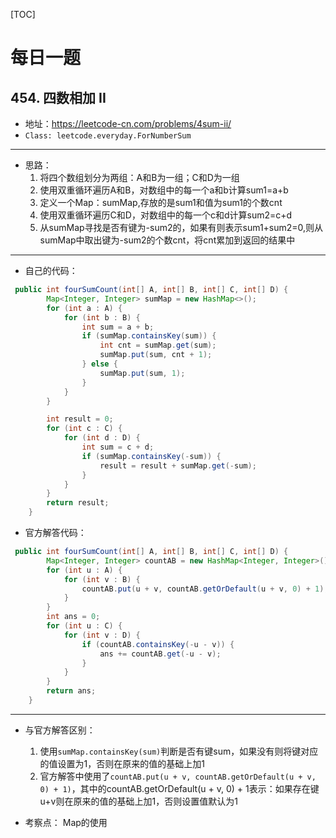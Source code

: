 [TOC]
# 每日一题
## 454. 四数相加 II

* 地址：https://leetcode-cn.com/problems/4sum-ii/
* `Class: leetcode.everyday.ForNumberSum`

----------------
* 思路：
    1. 将四个数组划分为两组：A和B为一组；C和D为一组
    2. 使用双重循环遍历A和B，对数组中的每一个a和b计算sum1=a+b
    3. 定义一个Map：sumMap,存放的是sum1和值为sum1的个数cnt
    4. 使用双重循环遍历C和D，对数组中的每一个c和d计算sum2=c+d
    5. 从sumMap寻找是否有键为-sum2的，如果有则表示sum1+sum2=0,则从sumMap中取出键为-sum2的个数cnt，将cnt累加到返回的结果中

----------------
* 自己的代码：

```java
 public int fourSumCount(int[] A, int[] B, int[] C, int[] D) {
        Map<Integer, Integer> sumMap = new HashMap<>();
        for (int a : A) {
            for (int b : B) {
                int sum = a + b;
                if (sumMap.containsKey(sum)) {
                    int cnt = sumMap.get(sum);
                    sumMap.put(sum, cnt + 1);
                } else {
                    sumMap.put(sum, 1);
                }
            }
        }

        int result = 0;
        for (int c : C) {
            for (int d : D) {
                int sum = c + d;
                if (sumMap.containsKey(-sum)) {
                    result = result + sumMap.get(-sum);
                }
            }
        }
        return result;
    }
```

* 官方解答代码：

```java
 public int fourSumCount(int[] A, int[] B, int[] C, int[] D) {
        Map<Integer, Integer> countAB = new HashMap<Integer, Integer>();
        for (int u : A) {
            for (int v : B) {
                countAB.put(u + v, countAB.getOrDefault(u + v, 0) + 1);
            }
        }
        int ans = 0;
        for (int u : C) {
            for (int v : D) {
                if (countAB.containsKey(-u - v)) {
                    ans += countAB.get(-u - v);
                }
            }
        }
        return ans;
    }
```
------------------
* 与官方解答区别：
    1. 使用`sumMap.containsKey(sum)`判断是否有键sum，如果没有则将键对应的值设置为1，否则在原来的值的基础上加1
    2. 官方解答中使用了`countAB.put(u + v, countAB.getOrDefault(u + v, 0) + 1)`，其中的countAB.getOrDefault(u + v, 0) + 1表示：如果存在键u+v则在原来的值的基础上加1，否则设置值默认为1

* 考察点：
    Map的使用




